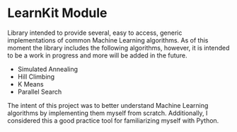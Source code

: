 LearnKit Module
================

Library intended to provide several, easy to access, generic implementations of common Machine Learning algorithms. As of this moment the library includes
the following algorithms, however, it is intended to be a work in progress and more will be added in the future.
- Simulated Annealing
- Hill Climbing
- K Means
- Parallel Search

The intent of this project was to better understand Machine Learning algorithms by implementing them myself from scratch. Additionally, I considered this a
good practice tool for familiarizing myself with Python.
